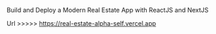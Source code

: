 Build and Deploy a Modern Real Estate App with ReactJS and NextJS

Url >>>>> https://real-estate-alpha-self.vercel.app
